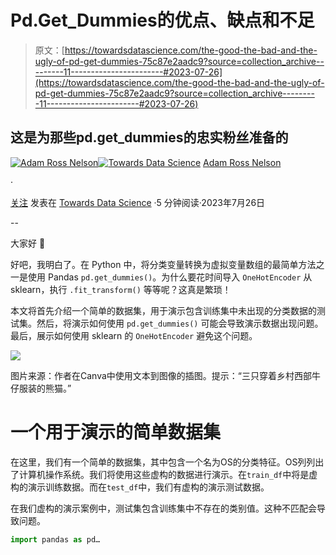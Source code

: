 # **Pd.Get_Dummies**的优点、缺点和不足

> 原文：[https://towardsdatascience.com/the-good-the-bad-and-the-ugly-of-pd-get-dummies-75c87e2aadc9?source=collection_archive---------11-----------------------#2023-07-26](https://towardsdatascience.com/the-good-the-bad-and-the-ugly-of-pd-get-dummies-75c87e2aadc9?source=collection_archive---------11-----------------------#2023-07-26)

## 这是为那些**pd.get_dummies**的忠实粉丝准备的

[](https://adamrossnelson.medium.com/?source=post_page-----75c87e2aadc9--------------------------------)[![Adam Ross Nelson](../Images/030b86a8c8bbd40c6acf60d1e387950c.png)](https://adamrossnelson.medium.com/?source=post_page-----75c87e2aadc9--------------------------------)[](https://towardsdatascience.com/?source=post_page-----75c87e2aadc9--------------------------------)[![Towards Data Science](../Images/a6ff2676ffcc0c7aad8aaf1d79379785.png)](https://towardsdatascience.com/?source=post_page-----75c87e2aadc9--------------------------------) [Adam Ross Nelson](https://adamrossnelson.medium.com/?source=post_page-----75c87e2aadc9--------------------------------)

·

[关注](https://medium.com/m/signin?actionUrl=https%3A%2F%2Fmedium.com%2F_%2Fsubscribe%2Fuser%2F4c558804d1cf&operation=register&redirect=https%3A%2F%2Ftowardsdatascience.com%2Fthe-good-the-bad-and-the-ugly-of-pd-get-dummies-75c87e2aadc9&user=Adam+Ross+Nelson&userId=4c558804d1cf&source=post_page-4c558804d1cf----75c87e2aadc9---------------------post_header-----------) 发表在 [Towards Data Science](https://towardsdatascience.com/?source=post_page-----75c87e2aadc9--------------------------------) ·5 分钟阅读·2023年7月26日[](https://medium.com/m/signin?actionUrl=https%3A%2F%2Fmedium.com%2F_%2Fvote%2Ftowards-data-science%2F75c87e2aadc9&operation=register&redirect=https%3A%2F%2Ftowardsdatascience.com%2Fthe-good-the-bad-and-the-ugly-of-pd-get-dummies-75c87e2aadc9&user=Adam+Ross+Nelson&userId=4c558804d1cf&source=-----75c87e2aadc9---------------------clap_footer-----------)

--

[](https://medium.com/m/signin?actionUrl=https%3A%2F%2Fmedium.com%2F_%2Fbookmark%2Fp%2F75c87e2aadc9&operation=register&redirect=https%3A%2F%2Ftowardsdatascience.com%2Fthe-good-the-bad-and-the-ugly-of-pd-get-dummies-75c87e2aadc9&source=-----75c87e2aadc9---------------------bookmark_footer-----------)

大家好 🤠

好吧，我明白了。在 Python 中，将分类变量转换为虚拟变量数组的最简单方法之一是使用 Pandas `pd.get_dummies()`。为什么要花时间导入 `OneHotEncoder` 从 sklearn，执行 `.fit_transform()` 等等呢？这真是繁琐！

本文将首先介绍一个简单的数据集，用于演示包含训练集中未出现的分类数据的测试集。然后，将演示如何使用 `pd.get_dummies()` 可能会导致演示数据出现问题。最后，展示如何使用 sklearn 的 `OneHotEncoder` 避免这个问题。

![](../Images/fa8e91379f5a2edc4d962a235f228a29.png)

图片来源：作者在Canva中使用文本到图像的插图。提示：“三只穿着乡村西部牛仔服装的熊猫。”

# 一个用于演示的简单数据集

在这里，我们有一个简单的数据集，其中包含一个名为OS的分类特征。OS列列出了计算机操作系统。我们将使用这些虚构的数据进行演示。在`train_df`中将是虚构的演示训练数据。而在`test_df`中，我们有虚构的演示测试数据。

在我们虚构的演示案例中，测试集包含训练集中不存在的类别值。这种不匹配会导致问题。

```py
import pandas as pd…
```
